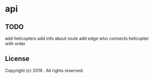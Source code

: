 # api

## TODO
add helicopters
add info about route
add edge who connects helicopter with order

## License

Copyright (c) 2019 <copyright holders>. All rights reserved.
